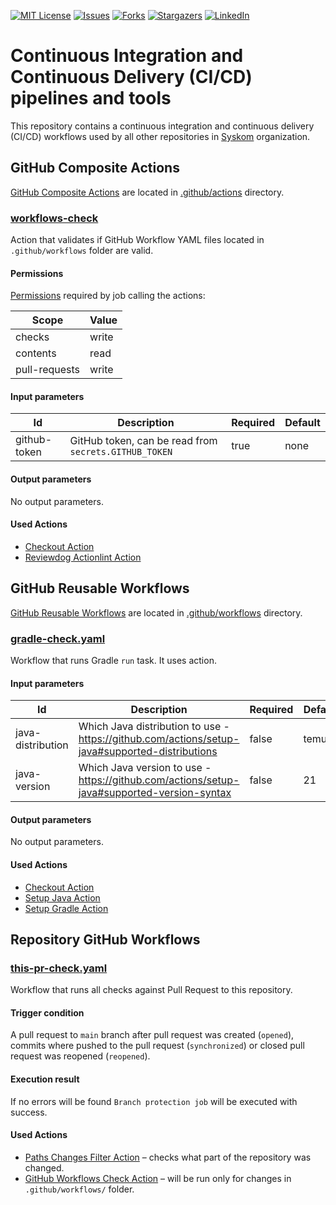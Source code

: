 <!-- PROJECT SHIELDS -->
<!--
*** Markdown "reference style" links for readability.
*** https://www.markdownguide.org/basic-syntax/#reference-style-links
-->
[![MIT License][license-shield]][license-url]
[![Issues][issues-shield]][issues-url]
[![Forks][forks-shield]][forks-url]
[![Stargazers][stars-shield]][stars-url]
[![LinkedIn][linkedin-shield]][linkedin-url]

<!-- PROJECT DESCRIPTION -->
# Continuous Integration and Continuous Delivery (CI/CD) pipelines and tools

This repository contains a continuous integration and continuous delivery (CI/CD) workflows used by all other
repositories in [Syskom][syskom-org-url] organization.

## GitHub Composite Actions

[GitHub Composite Actions][github-composite-actions-url] are located
in [.github/actions](.github/actions) directory.

### [workflows-check](.github/actions/workflows-check)

Action that validates if GitHub Workflow YAML files located in `.github/workflows` folder are valid.

#### Permissions

[Permissions][github-job-permissions] required by job calling the actions:

| Scope         | Value |
|---------------|-------|
| checks        | write |
| contents      | read  |
| pull-requests | write |

#### Input parameters

| Id           | Description                                           | Required | Default |
|--------------|-------------------------------------------------------|----------|---------|
| github-token | GitHub token, can be read from `secrets.GITHUB_TOKEN` | true     | none    |

#### Output parameters

No output parameters.

#### Used Actions

* [Checkout Action][action-action-checkout-url]
* [Reviewdog Actionlint Action][action-reviewdog-actionlint-url]

## GitHub Reusable Workflows

[GitHub Reusable Workflows][github-reusable-workflows-url] are located
in [.github/workflows](.github/workflows) directory.

### [gradle-check.yaml](.github/workflows/gradle-check.yaml)

Workflow that runs Gradle `run` task. It uses action.

#### Input parameters

| Id                | Description                                                                                    | Required | Default | Type   |
|-------------------|------------------------------------------------------------------------------------------------|----------|---------|--------|
| java-distribution | Which Java distribution to use - https://github.com/actions/setup-java#supported-distributions | false    | temurin | string |
| java-version      | Which Java version to use - https://github.com/actions/setup-java#supported-version-syntax     | false    | 21      | string |

#### Output parameters

No output parameters.

#### Used Actions

* [Checkout Action][action-action-checkout-url]
* [Setup Java Action][action-action-setup_java-url]
* [Setup Gradle Action][action-gradle-setup_gradle-url]

## Repository GitHub Workflows

### [this-pr-check.yaml](.github/workflows/this-pr-check.yaml)

Workflow that runs all checks against Pull Request to this repository.

#### Trigger condition

A pull request to `main` branch after pull request was created (`opened`), commits where pushed to the pull
request (`synchronized`) or closed pull request was reopened (`reopened`).

#### Execution result

If no errors will be found `Branch protection job` will be executed with success.

#### Used Actions

* [Paths Changes Filter Action][action-dorny-paths_filter-url] – checks what part of the repository was changed.
* [GitHub Workflows Check Action](#workflows-check) – will be run only for changes in `.github/workflows/` folder.

<!-- MARKDOWN LINKS & IMAGES -->
<!-- https://www.markdownguide.org/basic-syntax/#reference-style-links -->

[action-action-checkout-url]: https://github.com/actions/checkout

[action-action-setup_java-url]: https://github.com/actions/setup-java

[action-dorny-paths_filter-url]: https://github.com/dorny/paths-filter

[action-gradle-setup_gradle-url]: https://github.com/gradle/actions/blob/main/docs/setup-gradle.md

[action-reviewdog-actionlint-url]: https://github.com/reviewdog/action-actionlint

[forks-shield]: https://img.shields.io/github/forks/syskom/ci-cd.svg

[forks-url]: https://github.com/syskom/ci-cd/network/members

[github-composite-actions-url]: https://docs.github.com/en/actions/creating-actions/creating-a-composite-action

[github-job-permissions]: https://docs.github.com/en/actions/using-jobs/assigning-permissions-to-jobs

[github-reusable-workflows-url]: https://docs.github.com/en/actions/using-workflows/reusing-workflows

[issues-shield]: https://img.shields.io/github/issues/syskom/ci-cd.svg

[issues-url]: https://github.com/syskom/ci-cd/issues

[license-shield]: https://img.shields.io/github/license/syskom/ci-cd.svg

[license-url]: https://github.com/syskom/ci-cd/blob/main/LICENSE

[linkedin-shield]: https://img.shields.io/badge/-LinkedIn-black.svg?logo=linkedin&colorB=555

[linkedin-url]: https://linkedin.com/in/marcin-k-dabrowski

[stars-shield]: https://img.shields.io/github/stars/syskom/ci-cd.svg

[stars-url]: https://github.com/syskom/ci-cd/stargazers

[syskom-org-url]: https://github.com/syskom
